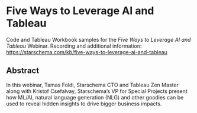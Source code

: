 # Five Ways to Leverage AI and Tableau

Code and Tableau Workbook samples for the _Five Ways to Leverage AI and Tableau_ Webinar. Recording and additional information: https://starschema.com/kb/five-ways-to-leverage-ai-and-tableau

## Abstract

In this webinar, Tamas Foldi, Starschema CTO and Tableau Zen Master along with Kristof Csefalvay, Starschema’s VP for Special Projects present how ML/AI, natural language generation (NLG) and other goodies can be used to reveal hidden insights to drive bigger business impacts.

